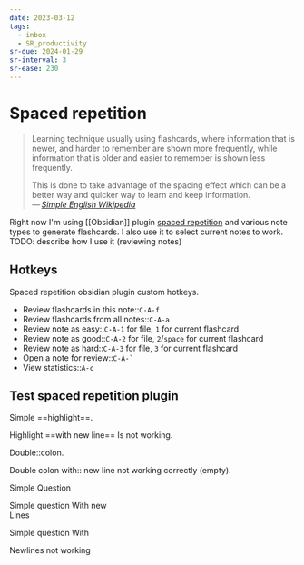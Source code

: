 ```yaml
---
date: 2023-03-12
tags:
  - inbox
  - SR_productivity
sr-due: 2024-01-29
sr-interval: 3
sr-ease: 230
---
```


# Spaced repetition

> Learning technique usually using flashcards, where information that is newer,
> and harder to remember are shown more frequently, while information that is
> older and easier to remember is shown less frequently.
>
> This is done to take advantage of the spacing effect which can be a better way
> and quicker way to learn and keep information.\
> — <cite>[Simple English Wikipedia](https://simple.wikipedia.org/wiki/Spaced_repetition)</cite>

Right now I'm using [[Obsidian]] plugin
[spaced repetition](https://www.stephenmwangi.com/obsidian-spaced-repetition/)
and various note types to generate flashcards. I also use it to select current
notes to work.
TODO: describe how I use it (reviewing notes)

## Hotkeys

Spaced repetition obsidian plugin custom hotkeys.

- Review flashcards in this note::`C-A-f` <!--SR:!2024-06-06,2,241-->
- Review flashcards from all notes::`C-A-a` <!--SR:!2024-06-06,2,240-->
- Review note as easy::`C-A-1` for file, `1` for current flashcard <!--SR:!2024-06-06,2,241-->
- Review note as good::`C-A-2` for file, `2`/`space` for current flashcard <!--SR:!2024-06-06,2,241-->
- Review note as hard::`C-A-3` for file, `3` for current flashcard <!--SR:!2024-06-06,2,241-->
- Open a note for review::``C-A-` ``
- View statistics::`A-c` <!--SR:!2024-06-07,3,260-->


## Test spaced repetition plugin

Simple ==highlight==. <!--SR:!2024-06-07,3,259-->

Highlight ==with
new line== Is not working.

Double::colon. <!--SR:!2024-06-07,3,261-->

Double colon with:: <!--SR:!2024-06-07,3,259-->
new line not working correctly (empty).

Simple
&#10;
Question <!--SR:!2024-06-07,3,260-->

Simple question
&#10;
With   new
\
Lines <!--SR:!2024-06-07,3,260-->

Simple question
&#10;
With

Newlines not working
